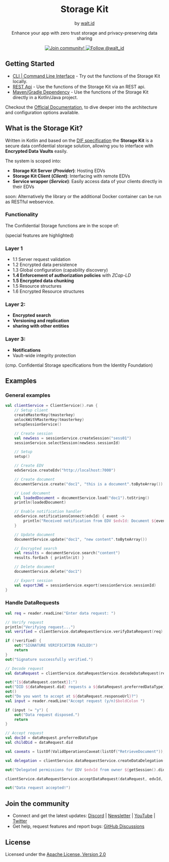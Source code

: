<div align="center">
 <h1>Storage Kit</h1>
 <span>by </span><a href="https://walt.id">walt.id</a>
 <p>Enhance your app with zero trust storage and privacy-preserving data sharing<p>
 <a href="https://walt.id/community">
<img src="https://img.shields.io/badge/Join-The Community-blue.svg?style=flat" alt="Join community!" />
</a>
<a href="https://twitter.com/intent/follow?screen_name=walt_id">
<img src="https://img.shields.io/twitter/follow/walt_id.svg?label=Follow%20@walt_id" alt="Follow @walt_id" />
</a>
</div>

## Getting Started

- [CLI | Command Line Interface](https://docs.walt.id/v/storage-kit/getting-started/cli-command-line-interface) - Try out the functions of the Storage Kit locally.
- [REST Api](https://docs.walt.id/v/storage-kit/getting-started/rest-apis) - Use the functions of the Storage Kit via an REST api.
- [Maven/Gradle Dependency](https://docs.walt.id/v/storage-kit/getting-started/dependency-jvm) - Use the functions of the Storage Kit directly in a Kotlin/Java project.

Checkout the [Official Documentation](https://docs.walt.id/v/storage-kit/storage-kit/ssi-kit-or-basics), to dive deeper into the architecture and configuration options available.

## What is the Storage Kit?
Written in Kotlin and based on the [DIF specification](https://identity.foundation/confidential-storage/) the **Storage Kit** is a secure data confidential storage solution, allowing you to interface with **Encrypted Data Vaults** easily.

The system is scoped into:

- **Storage Kit Server (_Provider_)**: Hosting EDVs
- **Storage Kit Client (_Client_)**: Interfacing with remote EDVs
- **Service wrapper (_Service_)**: Easily access data of your clients directly in their EDVs


soon: Alternatively the library or the additional Docker container can be run as RESTful webservice.

### Functionality

The Confidential Storage functions are in the scope of:

(special features are highlighted)

### Layer 1

- 1.1 Server request validation
- 1.2 Encrypted data persistence
- 1.3 Global configuration (capability discovery)
- **1.4 Enforcement of authorization policies** with *ZCap-LD*
- **1.5 Encrypted data chunking**
- 1.5 Resource structures
- 1.6 Encrypted Resource structures

### Layer 2:

- **Encrypted search**
- **Versioning and replication**
- **sharing with other entities**

### Layer 3:

- **Notifications**
- Vault-wide integrity protection

(cmp. Confidential Storage specifications from the Identity Foundation)

## Examples

### General examples

```kotlin
val clientService = ClientService().run {
    // Setup client
    createMasterKey(tmasterkey)
    unlockWithMasterKey(tmasterkey)
    setupSessionService()

    // Create session
    val newSess = sessionService.createSession("sess01")
    sessionService.selectSession(newSess.sessionId)

    // Setup
    setup()

    // Create EDV
    edvService.createEdv("http://localhost:7000")

    // Create document
    documentService.create("doc1", "this is a document".toByteArray())

    // Load document
    val loadedDocument = documentService.load("doc1").toString()
    println(loadedDocument)

    // Enable notification handler
    edvService.notificationsConnect(edvId) { event ->
        println("Received notification from EDV $edvId: Document ${event.documentId} was ${event.operation.name} by ${event.invoker}.")
    }

    // Update document
    documentService.update("doc1", "new content".toByteArray())

    // Encrypted search
    val results = documentService.search("content")
    results.forEach { println(it) }

    // Delete document
    documentService.delete("doc1")

    // Export session
    val exportJWE = sessionService.export(sessionService.sessionId)
}
```

### Handle DataRequests

```kotlin
val req = reader.readLine("Enter data request: ")

// Verify request
println("Verifying request...")
val verified = clientService.dataRequestService.verifyDataRequest(req)

if (!verified) {
    out("SIGNATURE VERIFICATION FAILED!")
    return
}
out("Signature successfully verified.")

// Decode request
val dataRequest = clientService.dataRequestService.decodeDataRequest(req)

out("[${dataRequest.context}]:")
out("DID ${dataRequest.did} requests a ${dataRequest.preferredDataType}.")
out()
out("Do you want to accept at ${dataRequest.responseUrl}?")
val input = reader.readLine("Accept request (y/n)$boldColon ")

if (input != "y") {
    out("Data request disposed.")
    return
}

// Accept request
val docId = dataRequest.preferredDataType
val childDid = dataRequest.did

val caveats = listOf(ValidOperationsCaveat(listOf("RetrieveDocument")), ValidOperationTargetsCaveat(listOf(docId)))

val delegation = clientService.dataRequestService.createDataDelegation(edvId, childDid, caveats)

out("Delegated permissions for EDV $edvId from owner ${getSession().did} to child $childDid!")

clientService.dataRequestService.acceptDataRequest(dataRequest, edvId, delegation)

out("Data request accepted!")
```

## Join the community

* Connect and get the latest updates: [Discord](https://discord.gg/zUnxncExF5) | [Newsletter](https://walt.id/newsletter) | [YouTube](https://www.youtube.com/channel/UCXfOzrv3PIvmur_CmwwmdLA) | [Twitter](https://mobile.twitter.com/walt_id)
* Get help, request features and report bugs: [GitHub Discussions](https://github.com/walt-id/.github/discussions)

## License

Licensed under the [Apache License, Version 2.0](https://github.com/walt-id/waltid-storage-kit/blob/master/LICENSE)
